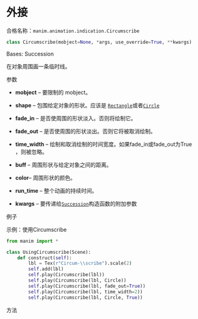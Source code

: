 # 外接


合格名称：`manim.animation.indication.Circumscribe`


```py
class Circumscribe(mobject=None, *args, use_override=True, **kwargs)
```

Bases: Succession

在对象周围画一条临时线。

参数

*   **mobject** – 要限制的 mobject。
    
*   **shape** – 包围给定对象的形状。应该是 [`Rectangle`]()或者[`Circle`]()
    
*   **fade_in** – 是否使周围的形状淡入。否则将绘制它。
    
*   **fade_out** – 是否使周围的形状淡出。否则它将被取消绘制。
    
*   **time_width** – 绘制和取消绘制的时间宽度。如果fade_in或fade_out为True ，则被忽略。
    
*   **buff** – 周围形状与给定对象之间的距离。
    
*   **color**– 周围形状的颜色。
    
*   **run_time** – 整个动画的持续时间。
    
*   **kwargs** – 要传递给[`Succession`]()构造函数的附加参数
    

例子

示例：使用Circumscribe 

```py
from manim import *

class UsingCircumscribe(Scene):
    def construct(self):
        lbl = Tex(r"Circum-\\scribe").scale(2)
        self.add(lbl)
        self.play(Circumscribe(lbl))
        self.play(Circumscribe(lbl, Circle))
        self.play(Circumscribe(lbl, fade_out=True))
        self.play(Circumscribe(lbl, time_width=2))
        self.play(Circumscribe(lbl, Circle, True))
```

方法